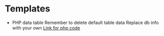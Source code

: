 # Templates


* PHP data table
Remember to delete default table data
Replace db info with your own
[Link for php code](https://github.com/huesimon/Templates/blob/master/datatable.php)
